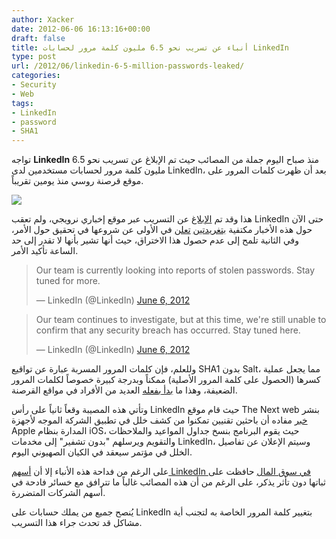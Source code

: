 ```yaml
---
author: Xacker
date: 2012-06-06 16:13:16+00:00
draft: false
title: أنباء عن تسريب نحو 6.5 مليون كلمة مرور لحسابات LinkedIn
type: post
url: /2012/06/linkedin-6-5-million-passwords-leaked/
categories:
- Security
- Web
tags:
- LinkedIn
- password
- SHA1
---
```


تواجه **LinkedIn** منذ صباح اليوم جملة من المصائب حيث تم الإبلاغ عن تسريب نحو 6.5 مليون كلمة مرور لحسابات مستخدمين لدى LinkedIn، بعد أن ظهرت كلمات المرور على موقع قرصنة روسي منذ يومين تقريباً.




[![](https://www.it-scoop.com/wp-content/uploads/2012/06/LinkedIn-Offices.jpg)
](https://www.it-scoop.com/wp-content/uploads/2012/06/LinkedIn-Offices.jpg)




هذا وقد تم [الإبلاغ](http://translate.google.com/translate?hl=en&sl=no&tl=en&u=http%3A%2F%2Fwww.dagensit.no%2Farticle2411857.ece) عن التسريب عبر موقع إخباري نرويجي، ولم تعقب LinkedIn حتى الآن حول هذه الأخبار مكتفية [بتغريدتين](https://twitter.com/LinkedIn/status/210356987576324096) [تعلن](https://twitter.com/LinkedIn/status/210390233076875264) في الأولى عن شروعها في تحقيق حول الأمر، وفي الثانية تلمح إلى عدم حصول هذا الاختراق، حيث أنها تشير بأنها لا تقدر إلى حد الساعة تأكيد الأمر.





<blockquote>Our team is currently looking into reports of stolen passwords. Stay tuned for more.

— LinkedIn (@LinkedIn) [June 6, 2012](https://twitter.com/LinkedIn/status/210356987576324096)</blockquote>





<blockquote>Our team continues to investigate, but at this time, we're still unable to confirm that any security breach has occurred. Stay tuned here.

— LinkedIn (@LinkedIn) [June 6, 2012](https://twitter.com/LinkedIn/status/210390233076875264)</blockquote>





وللعلم، فإن كلمات المرور المسربة عبارة عن تواقيع SHA1 بدون Salt، مما يجعل عملية كسرها (الحصول على كلمة المرور الأصلية) ممكناً وبدرجة كبيرة خصوصاً لكلمات المرور الضعيفة، وهذا ما [بدأ بفعله](http://forum.insidepro.com/viewtopic.php?p=96084&sid=59390cb82737dabec8deb0f28d22bcc8) العديد من الأفراد في مواقع القرصنة.




وتأتي هذه المصيبة وقعاً ثانياً على رأس LinkedIn حيث قام موقع The Next web بنشر [خبر](http://thenextweb.com/socialmedia/2012/06/06/bad-day-for-linkedin-6-5-million-hashed-passwords-reportedly-leaked-change-yours-now/) مفاده أن باحثين تقنيين تمكنوا من كشف خلل في تطبيق الشركة الموجه لأجهزة Apple المدارة بنظام iOS، حيث يقوم البرنامج بنسخ جداول المواعيد والملاحظات والتقويم ويرسلهم "بدون تشفير" إلى مخدمات LinkedIn، وسيتم الإعلان عن تفاصيل الخلل في مؤتمر سيعقد في الكيان الصهيوني اليوم.




على الرغم من فداحة هذه الأنباء إلا أن [أسهم LinkedIn في سوق المال](http://www.google.com/finance?q=lnkd) حافظت على ثباتها دون تأثر يذكر، على الرغم من أن هذه المصائب غالباً ما تترافق مع خسائر فادحة في أسهم الشركات المتضررة.




يُنصح جميع من يملك حسابات على LinkedIn بتغيير كلمة المرور الخاصة به لتجنب أية مشاكل قد تحدث جراء هذا التسريب.
